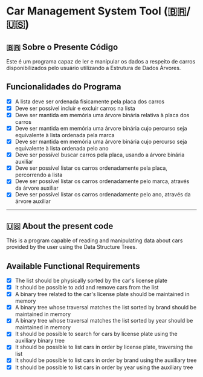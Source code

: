 # Car Management System Tool (🇧🇷/🇺🇸)

## 🇧🇷 Sobre o Presente Código

Este é um programa capaz de ler e manipular os dados a respeito de carros disponibilizados pelo usuário utilizando a Estrutura de Dados Árvores.

## Funcionalidades do Programa

- [x] A lista deve ser ordenada fisicamente pela placa dos carros
- [x] Deve ser possível incluir e excluir carros na lista
- [x] Deve ser mantida em memória uma árvore binária relativa à placa dos carros
- [x] Deve ser mantida em memória uma árvore binária cujo percurso seja equivalente à lista ordenada pela marca
- [x] Deve ser mantida em memória uma árvore binária cujo percurso seja equivalente à lista ordenada pelo ano
- [x] Deve ser possível buscar carros pela placa, usando a árvore binária auxiliar
- [x] Deve ser possível listar os carros ordenadamente pela placa, percorrendo a lista
- [x] Deve ser possível listar os carros ordenadamente pelo marca, através da árvore auxiliar
- [x] Deve ser possível listar os carros ordenadamente pelo ano, através da árvore auxiliar

---

## 🇺🇸 About the present code

This is a program capable of reading and manipulating data about cars provided by the user using the Data Structure Trees.

## Available Functional Requirements

- [x] The list should be physically sorted by the car's license plate
- [x] It should be possible to add and remove cars from the list
- [x] A binary tree related to the car's license plate should be maintained in memory
- [x] A binary tree whose traversal matches the list sorted by brand should be maintained in memory
- [x] A binary tree whose traversal matches the list sorted by year should be maintained in memory
- [x] It should be possible to search for cars by license plate using the auxiliary binary tree
- [x] It should be possible to list cars in order by license plate, traversing the list
- [x] It should be possible to list cars in order by brand using the auxiliary tree
- [x] It should be possible to list cars in order by year using the auxiliary tree